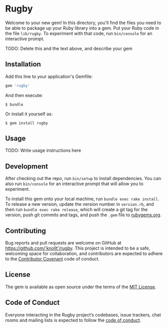 # Rugby

Welcome to your new gem! In this directory, you'll find the files you need to be able to package up your Ruby library into a gem. Put your Ruby code in the file `lib/rugby`. To experiment with that code, run `bin/console` for an interactive prompt.

TODO: Delete this and the text above, and describe your gem

## Installation

Add this line to your application's Gemfile:

```ruby
gem 'rugby'
```

And then execute:

    $ bundle

Or install it yourself as:

    $ gem install rugby

## Usage

TODO: Write usage instructions here

## Development

After checking out the repo, run `bin/setup` to install dependencies. You can also run `bin/console` for an interactive prompt that will allow you to experiment.

To install this gem onto your local machine, run `bundle exec rake install`. To release a new version, update the version number in `version.rb`, and then run `bundle exec rake release`, which will create a git tag for the version, push git commits and tags, and push the `.gem` file to [rubygems.org](https://rubygems.org).

## Contributing

Bug reports and pull requests are welcome on GitHub at https://github.com/'knollt'/rugby. This project is intended to be a safe, welcoming space for collaboration, and contributors are expected to adhere to the [Contributor Covenant](http://contributor-covenant.org) code of conduct.

## License

The gem is available as open source under the terms of the [MIT License](https://opensource.org/licenses/MIT).

## Code of Conduct

Everyone interacting in the Rugby project’s codebases, issue trackers, chat rooms and mailing lists is expected to follow the [code of conduct](https://github.com/'knollt'/rugby/blob/master/CODE_OF_CONDUCT.md).
